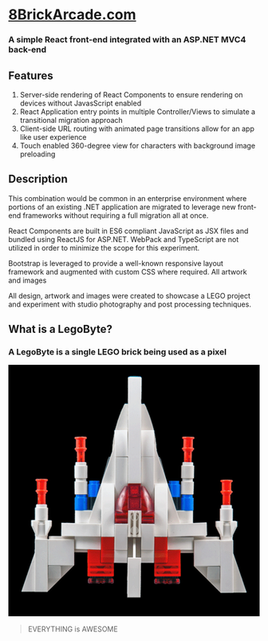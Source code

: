 # [8BrickArcade.com](https://www.8BrickArcade.com)

### A simple React front-end integrated with an ASP.NET MVC4 back-end

## Features

1. Server-side rendering of React Components to ensure rendering on devices without JavasScript enabled
1. React Application entry points in multiple Controller/Views to simulate a transitional migration approach
1. Client-side URL routing with animated page transitions allow for an app like user experience
1. Touch enabled 360-degree view for characters with background image preloading

## Description

This combination would be common in an enterprise environment where portions of an existing .NET application are migrated to leverage new front-end frameworks without requiring a full migration all at once.

React Components are built in ES6 compliant JavaScript as JSX files and bundled using ReactJS for ASP.NET.  WebPack and TypeScript are not utilized in order to minimize the scope for this experiment.

Bootstrap is leveraged to provide a well-known responsive layout framework and augmented with custom CSS where required.  All artwork and images 

All design, artwork and images were created to showcase a LEGO project and experiment with studio photography and post processing techniques.

## What is a LegoByte?

### A LegoByte is a single LEGO brick being used as a pixel

![LegoByte](https://github.com/DesignedSimplicity/8BrickArcade/raw/master/8BrickArcade.Web/images/story/fighter.gif "GaLEGO in LegoBYTEs")

> EVERYTHING is AWESOME
